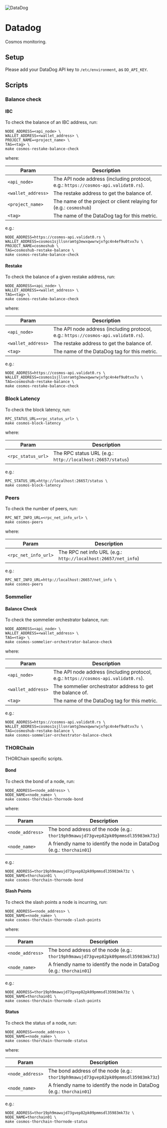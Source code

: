 ![DataDog](https://imgix.datadoghq.com/img/about/presskit/logo-v/dd_vertical_purple.png)
# Datadog

Cosmos monitoring.

## Setup

Please add your DataDog API key to `/etc/environment`, as `DD_API_KEY`.

## Scripts

### Balance check

#### IBC

To check the balance of an IBC address, run:

```console
NODE_ADDRESS=<api_node> \
WALLET_ADDRESS=<wallet_address> \
PROJECT_NAME=<project_name> \
TAG=<tag> \
make cosmos-restake-balance-check
```

where:

|Param|Description|
|-----|-----------|
|`<api_node>`|The API node address (including protocol, e.g.: `https://cosmos-api.validat0.rs`).|
|`<wallet_address>`|The restake address to get the balance of.|
|`<project_name>`|The name of the project or client relaying for (e.g.: `cosmoshub`)|
|`<tag>`|The name of the DataDog tag for this metric.|

e.g.:

```console
NODE_ADDRESS=https://cosmos-api.validat0.rs \
WALLET_ADDRESS=cosmos1sjllsnramtg3ewxqwwrwjxfgc4n4ef9u0tvx7u \
PROJECT_NAME=cosmoshub \
TAG=cosmoshub-restake-balance \
make cosmos-restake-balance-check
```

#### Restake

To check the balance of a given restake address, run:

```console
NODE_ADDRESS=<api_node> \
WALLET_ADDRESS=<wallet_address> \
TAG=<tag> \
make cosmos-restake-balance-check
```

where:

|Param|Description|
|-----|-----------|
|`<api_node>`|The API node address (including protocol, e.g.: `https://cosmos-api.validat0.rs`).|
|`<wallet_address>`|The restake address to get the balance of.|
|`<tag>`|The name of the DataDog tag for this metric.|

e.g.:

```console
NODE_ADDRESS=https://cosmos-api.validat0.rs \
WALLET_ADDRESS=cosmos1sjllsnramtg3ewxqwwrwjxfgc4n4ef9u0tvx7u \
TAG=cosmoshub-restake-balance \
make cosmos-restake-balance-check
```

### Block Latency

To check the block latency, run:

```console
RPC_STATUS_URL=<rpc_status_url> \
make cosmos-block-latency
```

where:

|Param|Description|
|-----|-----------|
|`<rpc_status_url>`|The RPC status URL (e.g.: `http://localhost:26657/status`) |

e.g.:

```console
RPC_STATUS_URL=http://localhost:26657/status \
make cosmos-block-latency
```

### Peers

To check the number of peers, run:

```console
RPC_NET_INFO_URL=<rpc_net_info_url> \
make cosmos-peers
```

where:

|Param|Description|
|-----|-----------|
|`<rpc_net_info_url>`|The RPC net info URL (e.g.: `http://localhost:26657/net_info`) |

e.g.:

```console
RPC_NET_INFO_URL=http://localhost:26657/net_info \
make cosmos-peers
```

### Sommelier

#### Balance Check

To check the sommelier orchestrator balance, run:

```console
NODE_ADDRESS=<api_node> \
WALLET_ADDRESS=<wallet_address> \
TAG=<tag> \
make cosmos-sommelier-orchestrator-balance-check
```

where:

|Param|Description|
|-----|-----------|
|`<api_node>`|The API node address (including protocol, e.g.: `https://cosmos-api.validat0.rs`).|
|`<wallet_address>`|The sommelier orchestrator address to get the balance of.|
|`<tag>`|The name of the DataDog tag for this metric.|

e.g.:

```console
NODE_ADDRESS=https://cosmos-api.validat0.rs \
WALLET_ADDRESS=cosmos1sjllsnramtg3ewxqwwrwjxfgc4n4ef9u0tvx7u \
TAG=cosmoshub-restake-balance \
make cosmos-sommelier-orchestrator-balance-check
```

### THORChain

THORChain specific scripts.

#### Bond

To check the bond of a node, run:

```console
NODE_ADDRESS=<node_address> \
NODE_NAME=<node_name> \
make cosmos-thorchain-thornode-bond
```

where:

|Param|Description|
|-----|-----------|
|`<node_address>`|The bond address of the node (e.g.: `thor19ph9mawujd73gvep82pk09pmmsdl35983mk73z`)|
|`<node_name>`|A friendly name to identify the node in DataDog (e.g.: `thorchain01`)|

e.g.:

```console
NODE_ADDRESS=thor19ph9mawujd73gvep82pk09pmmsdl35983mk73z \
NODE_NAME=thorchain01 \
make cosmos-thorchain-thornode-bond
```

#### Slash Points

To check the slash points a node is incurring, run:

```console
NODE_ADDRESS=<node_address> \
NODE_NAME=<node_name> \
make cosmos-thorchain-thornode-slash-points
```

where:

|Param|Description|
|-----|-----------|
|`<node_address>`|The bond address of the node (e.g.: `thor19ph9mawujd73gvep82pk09pmmsdl35983mk73z`)|
|`<node_name>`|A friendly name to identify the node in DataDog (e.g.: `thorchain01`)|

e.g.:

```console
NODE_ADDRESS=thor19ph9mawujd73gvep82pk09pmmsdl35983mk73z \
NODE_NAME=thorchain01 \
make cosmos-thorchain-thornode-slash-points
```

#### Status

To check the status of a node, run:

```console
NODE_ADDRESS=<node_address> \
NODE_NAME=<node_name> \
make cosmos-thorchain-thornode-status
```

where:

|Param|Description|
|-----|-----------|
|`<node_address>`|The bond address of the node (e.g.: `thor19ph9mawujd73gvep82pk09pmmsdl35983mk73z`)|
|`<node_name>`|A friendly name to identify the node in DataDog (e.g.: `thorchain01`)|

e.g.:

```console
NODE_ADDRESS=thor19ph9mawujd73gvep82pk09pmmsdl35983mk73z \
NODE_NAME=thorchain01 \
make cosmos-thorchain-thornode-status
```
